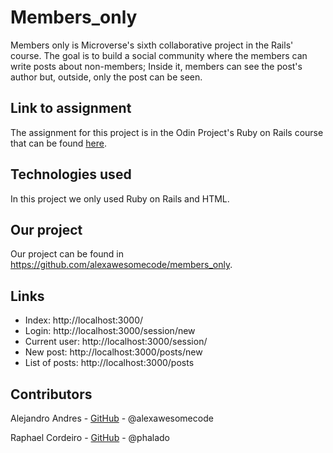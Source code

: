 # Members_only

Members only is Microverse's sixth collaborative project in the Rails' course. The goal is to build a social community where the members can write posts about non-members; Inside it, members can see the post's author but, outside, only the post can be seen.

## Link to assignment

The assignment for this project is in the Odin Project's Ruby on Rails course that can be found [here](https://www.theodinproject.com/courses/ruby-on-rails/lessons/authentication#project-2-members-only).

## Technologies used

In this project we only used Ruby on Rails and HTML.

## Our project

Our project can be found in https://github.com/alexawesomecode/members_only.

## Links

* Index:         http://localhost:3000/
* Login:         http://localhost:3000/session/new
* Current user:  http://localhost:3000/session/
* New post:      http://localhost:3000/posts/new
* List of posts: http://localhost:3000/posts

## Contributors

Alejandro Andres - [GitHub](https://github.com/alexawesomecode) - @alexawesomecode

Raphael Cordeiro - [GitHub](https://github.com/phalado) - @phalado
